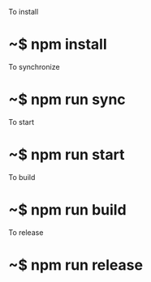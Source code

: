 To install
# ~$ npm install

To synchronize
# ~$ npm run sync

To start
# ~$ npm run start

To build
# ~$ npm run build

To release
# ~$ npm run release